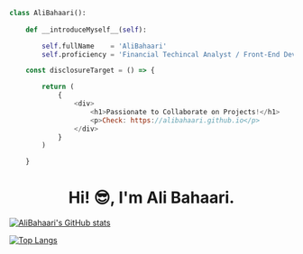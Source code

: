 ```python
class AliBahaari():
    
    def __introduceMyself__(self):

        self.fullName    = 'AliBahaari'
        self.proficiency = 'Financial Techincal Analyst / Front-End Developer + Python / UI + UX'
```

```javascript
    const disclosureTarget = () => {

        return (
            {
                <div>
                    <h1>Passionate to Collaborate on Projects!</h1>
                    <p>Check: https://alibahaari.github.io</p>
                </div>
            }
        )

    }
````

<h1 align="center">Hi! 😎, I'm Ali Bahaari.</h1>

[![AliBahaari's GitHub stats](https://github-readme-stats.vercel.app/api?username=AliBahaari&show_icons=true&theme=react)](https://github.com/anuraghazra/github-readme-stats)
    
<p align="center">
    
[![Top Langs](https://github-readme-stats.vercel.app/api/top-langs/?username=AliBahaari&layout=compact&theme=react)](https://github.com/anuraghazra/github-readme-stats)

</p>
